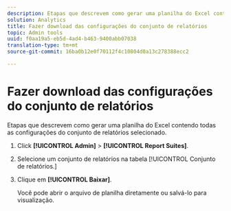 ```yaml
---
description: Etapas que descrevem como gerar uma planilha do Excel contendo todas as configurações do conjunto de relatórios selecionado.
solution: Analytics
title: Fazer download das configurações do conjunto de relatórios
topic: Admin tools
uuid: f0aa19a5-eb5d-4ad4-b463-9400abb07038
translation-type: tm+mt
source-git-commit: 16ba0b12e0f70112f4c10804d0a13c278388ecc2

---
```



# Fazer download das configurações do conjunto de relatórios

Etapas que descrevem como gerar uma planilha do Excel contendo todas as configurações do conjunto de relatórios selecionado.

1. Click **[!UICONTROL Admin]** &gt; **[!UICONTROL Report Suites]**.
1. Selecione um conjunto de relatórios na tabela [!UICONTROL Conjunto de relatórios.]
1. Clique em **[!UICONTROL Baixar]**.

   Você pode abrir o arquivo de planilha diretamente ou salvá-lo para visualização.

